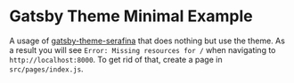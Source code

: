 # Gatsby Theme Minimal Example

A usage of
[gatsby-theme-serafina](https://github.com/ChristopherBiscardi/gatsby-theme-serafina)
that does nothing but use the theme. As a result you will see `Error: Missing resources for /` when navigating to `http://localhost:8000`. To get
rid of that, create a page in `src/pages/index.js`.
